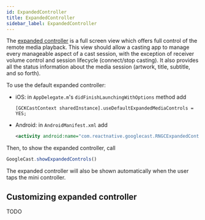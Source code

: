 ```yaml
---
id: ExpandedController
title: ExpandedController
sidebar_label: ExpandedController
---
```


The [expanded controller](https://developers.google.com/cast/docs/design_checklist/sender#sender-expanded-controller) is a full screen view which offers full control of the remote media playback. This view should allow a casting app to manage every manageable aspect of a cast session, with the exception of receiver volume control and session lifecycle (connect/stop casting). It also provides all the status information about the media session (artwork, title, subtitle, and so forth).

To use the default expanded controller:

- iOS: in `AppDelegate.m`'s `didFinishLaunchingWithOptions` method add

  ```obj-c
  [GCKCastContext sharedInstance].useDefaultExpandedMediaControls = YES;
  ```

- Android: in `AndroidManifest.xml` add

  ```xml
  <activity android:name="com.reactnative.googlecast.RNGCExpandedControllerActivity" />
  ```

Then, to show the expanded controller, call

```js
GoogleCast.showExpandedControls()
```

The expanded controller will also be shown automatically when the user taps the mini controller.

## Customizing expanded controller

TODO
